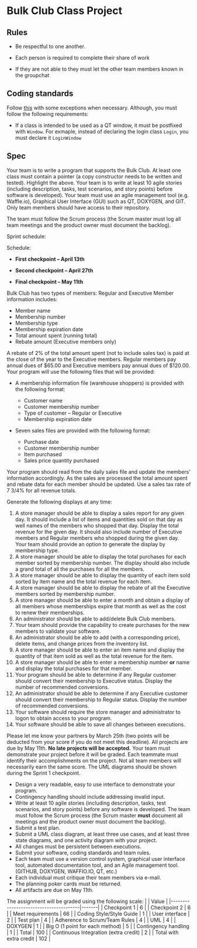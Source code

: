 # Bulk Club Class Project

## Rules

* Be respectful to one another.

* Each person is required to complete their share of work

* If they are not able to they must let the other team members known in the groupchat

## Coding standards

Follow [this](https://llvm.org/docs/CodingStandards.html) with some exceptions when necessary. Although, you must follow the following requirements:
 * If a class is intended to be used as a QT window, it must be postfixed with `Window`. For exmaple, instead of declaring the login class `Login`, you must declare it `LoginWindow`

## Spec
Your team is to write a program that supports the Bulk Club.   At least one class must contain a pointer (a copy constructor needs to be written and tested).   Highlight the above.  Your team is to write at least 10 agile stories (including description, tasks, test scenarios, and story points) before software is developed).  Your team must use an agile management tool (e.g. Waffle.io), Graphical User Interface (GUI) such as QT, DOXYGEN, and GIT.    Only team members should have access to their repository.

The team must follow the Scrum process (the Scrum master must log all team meetings and the product owner must document the backlog).

Sprint schedule:

Schedule:

* **First checkpoint – April 13th**

* **Second checkpoint – April 27th**

* **Final checkpoint – May 11th**

Bulk Club has two types of members: Regular and Executive
Member information includes:
* Member name
* Membership number
* Membership type
* Membership expiration date
* Total amount spent (running total)
* Rebate amount (Executive members only)

A rebate of 2% of the total amount spent (not to include sales tax) is paid at the close of the year to the Executive members. Regular members pay annual dues of $65.00 and Executive members pay annual dues of $120.00. Your program will use the following files that will be provided:

* A membership information file (warehouse shoppers) is provided with the following format:
  * Customer name
  * Customer membership number
  * Type of customer – Regular or Executive
  * Membership expiration date

* Seven sales files are provided with the following format:
  * Purchase date
  * Customer membership number
  * Item purchased
  * Sales price quantity purchased

Your program should read from the daily sales file and update the members&#39; information accordingly. As the sales are processed the total amount spent and rebate data for each member should be updated. Use a sales tax rate of 7 3/4% for all revenue totals.

Generate the following displays at any time:

1. A store manager should be able to display a sales report for any given day. It should include a list of items and quantities sold on that day as well names of the members who shopped that day.  Display the total revenue for the given day.  It should also include number of Executive members and Regular members who shopped during the given day.  Your team should provide an option to generate the display by membership type.
2. A store manager should be able to display the total purchases for each member sorted by membership number.  The display should also include a grand total of all the purchases for all the members.
3. A store manager should be able to display the quantity of each item sold sorted by item name and the total revenue for each item.
4. A store manager should be able to display the rebate of all the Executive members sorted by membership number.
5. A store manager should be able to enter a month and obtain a display of all members whose memberships expire that month as well as the cost to renew their memberships.
6. An administrator should be able to add/delete Bulk Club members.
7. Your team should provide the capability to create purchases for the new members to validate your software.
8. An administrator should be able to add (with a corresponding price), delete items, and change prices from the inventory list.
9. A store manager should be able to enter an item name and display the quantity of that item sold as well as the total revenue for the item.
10. A store manager should be able to enter a membership number __or__ name and display the total purchases for that member.
11. Your program should be able to determine if any Regular customer should convert their membership to Executive status. Display the number of recommended conversions.
12. An administrator should be able to determine if any Executive customer should convert their membership to Regular status. Display the number of recommended conversions.
13. Your software should require the store manager and administrator to logon to obtain access to your program.
14. Your software should be able to save all changes between executions.

Please let me know your partners by March 25th (two points will be deducted from your score if you do not meet this deadline). All projects are due by May 11th.   **No late projects will be accepted.**  Your team must demonstrate your project before it will be graded.   Each teammate must identify their accomplishments on the project. Not all team members will necessarily earn the same score.  The UML diagrams should be shown during the Sprint 1 checkpoint.

* Design a very readable, easy to use interface to demonstrate your program.
* Contingency handling should include addressing invalid input.
* Write at least 10 agile stories (including description, tasks, test scenarios, and story points) before any software is developed.  The team must follow the Scrum process (the Scrum master **must** document all meetings and the product owner must document the backlog).
* Submit a test plan.
* Submit a UML class diagram, at least three use cases, and at least three state diagrams, and one activity diagram with your project.
* All changes must be persistent between executions.
* Submit your software, coding standards and team rules.
* Each team must use a version control system, graphical user interface tool, automated documentation tool, and an Agile management tool. (GITHUB, DOXYGEN, WAFFIO.IO, QT, etc.)
* Each individual must critique their team members via e-mail.
* The planning poker cards must be returned.
* All artifacts are due on May 11th.



The assignment will be graded using the following scale:
|                                       | Value |
|---------------------------------------|-------|
| Checkpoint 1                          | 6     |
| Checkpoint 2                          | 6     |
| Meet requirements                     | 66    |
| Coding Style/Style Guide              | 1     |
| User interface                        | 2     |
| Test plan                             | 4     |
| Adherence to Scrum/Team Rules         | 4     |
| UML                                   | 4     |
| DOXYGEN                               | 1     |
| Big O (1 point for each method)       | 5     |
| Contingency handling                  | 1     |
| Total                                 | 100   |
| Continuous Integration (extra credit) | 2     |
| Total with extra credit               | 102   |
